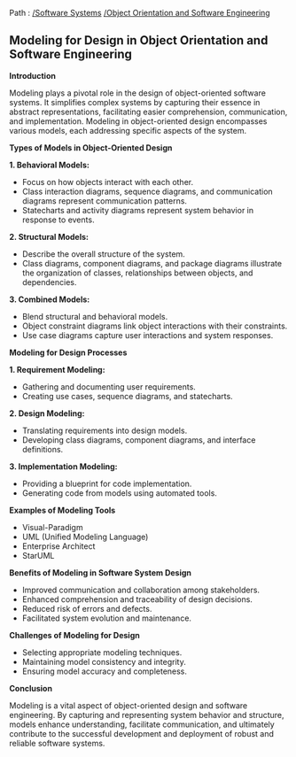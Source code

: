 Path : [/Software Systems](../../index.md) [/Object Orientation and Software Engineering](../index.md)
## Modeling for Design in Object Orientation and Software Engineering

**Introduction**

Modeling plays a pivotal role in the design of object-oriented software systems. It simplifies complex systems by capturing their essence in abstract representations, facilitating easier comprehension, communication, and implementation. Modeling in object-oriented design encompasses various models, each addressing specific aspects of the system.


**Types of Models in Object-Oriented Design**

**1. Behavioral Models:**

- Focus on how objects interact with each other.
- Class interaction diagrams, sequence diagrams, and communication diagrams represent communication patterns.
- Statecharts and activity diagrams represent system behavior in response to events.


**2. Structural Models:**

- Describe the overall structure of the system.
- Class diagrams, component diagrams, and package diagrams illustrate the organization of classes, relationships between objects, and dependencies.


**3. Combined Models:**

- Blend structural and behavioral models.
- Object constraint diagrams link object interactions with their constraints.
- Use case diagrams capture user interactions and system responses.


**Modeling for Design Processes**

**1. Requirement Modeling:**

- Gathering and documenting user requirements.
- Creating use cases, sequence diagrams, and statecharts.


**2. Design Modeling:**

- Translating requirements into design models.
- Developing class diagrams, component diagrams, and interface definitions.


**3. Implementation Modeling:**

- Providing a blueprint for code implementation.
- Generating code from models using automated tools.


**Examples of Modeling Tools**

- Visual-Paradigm
- UML (Unified Modeling Language)
- Enterprise Architect
- StarUML


**Benefits of Modeling in Software System Design**

- Improved communication and collaboration among stakeholders.
- Enhanced comprehension and traceability of design decisions.
- Reduced risk of errors and defects.
- Facilitated system evolution and maintenance.


**Challenges of Modeling for Design**

- Selecting appropriate modeling techniques.
- Maintaining model consistency and integrity.
- Ensuring model accuracy and completeness.


**Conclusion**

Modeling is a vital aspect of object-oriented design and software engineering. By capturing and representing system behavior and structure, models enhance understanding, facilitate communication, and ultimately contribute to the successful development and deployment of robust and reliable software systems.
